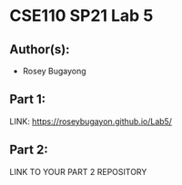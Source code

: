 # CSE110 SP21 Lab 5

## Author(s):
- Rosey Bugayong

## Part 1:

LINK: https://roseybugayon.github.io/Lab5/

## Part 2:

LINK TO YOUR PART 2 REPOSITORY